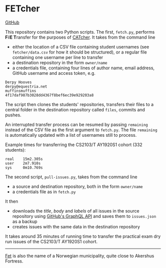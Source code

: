 # FETcher

[GitHub](https://github.com/Parcly-Taxel/FETcher)

This repository contains two Python scripts. The first, `fetch.py`, performs **F**il**E T**ransfer for the purposes of [CATcher](https://github.com/CATcher-org/CATcher). It takes from the command line

* either the location of a CSV file containing student usernames (see `fetcher/data.csv` for how it should be structured), or a regular file containing one username per line to transfer
* a destination repository in the form `owner/name`
* a credentials file, containing four lines of author name, email address, GitHub username and access token, e.g.
```
Derpy Hooves
derpy@equestria.net
muffinsmuffins
4f17daf987b3028dd4367f8bef6ec39e929203a8
```

The script then clones the students' repositories, transfers their files to a central folder in the destination repository called `files`, commits and pushes.

An interrupted transfer process can be resumed by passing `remaining` instead of the CSV file as the first argument to `fetch.py`. The file `remaining` is automatically updated with a list of usernames still to process.

Example times for transferring the CS2103/T AY1920S1 cohort (332 students):
```
real    15m2.305s
user    2m7.910s
sys     0m10.769s
```

The second script, `pull-issues.py`, takes from the command line

* a source and destination repository, both in the form `owner/name`
* a credentials file as in `fetch.py`

It then

* downloads the _title_, _body_ and _labels_ of all issues in the source repository using [GitHub's GraphQL API](https://developer.github.com/v4) and saves them to `issues.json` as a backup
* creates issues with the same data in the destination repository

It takes around 35 minutes of running time to transfer the practical exam dry run issues of the CS2103/T AY1920S1 cohort.

----

[Fet](https://en.wikipedia.org/wiki/Fet) is also the name of a Norwegian municipality, quite close to Akershus Fortress.
